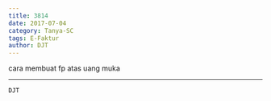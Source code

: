 ```yaml
---
title: 3814
date: 2017-07-04
category: Tanya-SC
tags: E-Faktur
author: DJT
---
```


cara membuat fp atas uang muka

---



`DJT`
